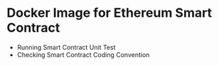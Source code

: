 # Docker Image for Ethereum Smart Contract
- Running Smart Contract Unit Test 
- Checking Smart Contract Coding Convention 

